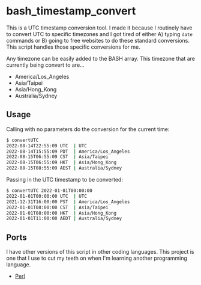 # bash_timestamp_convert

This is a UTC timestamp conversion tool. I made it because I routinely have to convert UTC to specific timezones and I got tired of either A) typing `date` commands or B) going to free websites to do these standard conversions. This script handles those specific conversions for me.

Any timezone can be easily added to the BASH array. This timezone that are currently being convert to are...

- America/Los_Angeles
- Asia/Taipei
- Asia/Hong_Kong
- Australia/Sydney

## Usage

Calling with no parameters do the conversion for the current time:

```sh
$ convertUTC
2022-08-14T22:55:09 UTC  | UTC
2022-08-14T15:55:09 PDT  | America/Los_Angeles
2022-08-15T06:55:09 CST  | Asia/Taipei
2022-08-15T06:55:09 HKT  | Asia/Hong_Kong
2022-08-15T08:55:09 AEST | Australia/Sydney
```

Passing in the UTC timestamp to be converted:

```sh
$ convertUTC 2022-01-01T00:00:00
2022-01-01T00:00:00 UTC  | UTC
2021-12-31T16:00:00 PST  | America/Los_Angeles
2022-01-01T08:00:00 CST  | Asia/Taipei
2022-01-01T08:00:00 HKT  | Asia/Hong_Kong
2022-01-01T11:00:00 AEDT | Australia/Sydney
```

## Ports

I have other versions of this script in other coding languages. This project is one that I use to cut my teeth on when I'm learning another programming language.

- [Perl](https://github.com/hashref/perl_timestamp_convert)
